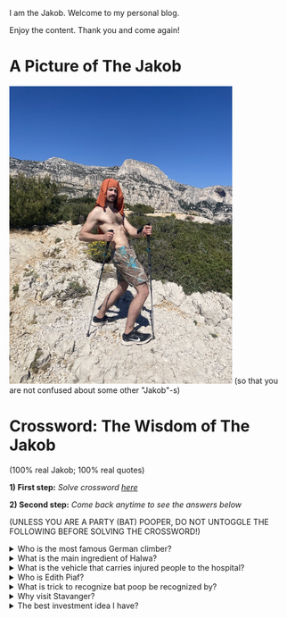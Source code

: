 I am the Jakob. Welcome to my personal blog. 

Enjoy the content. Thank you and come again! 

# A Picture of The Jakob
<img src="./signal-2023-05-02-205022.jpeg" width="400">
(so that you are not confused about some other "Jakob"-s)

# Crossword: The Wisdom of The Jakob 
(100% real Jakob; 100% real quotes)

**1) First step:** _Solve crossword [here](https://crosswordlabs.com/view/jakob-97)_

**2) Second step:** _Come back anytime to see the answers below_

(UNLESS YOU ARE A PARTY (BAT) POOPER, DO NOT UNTOGGLE THE FOLLOWING BEFORE SOLVING THE CROSSWORD!)

<details>
<summary>
   Who is the most famous German climber?</summary>
Herman Hesse
</details>

<details>
<summary>
What is the main ingredient of Halwa?</summary>
 Garlic
</details>

<details>
<summary>
What is the vehicle that carries injured people to the hospital?
</summary>
 Kranken wagon
</details>


<details>
<summary>
Who is Edith Piaf?
</summary>
A techno musician
</details>

<details>
<summary>
What is trick to recognize bat poop be recognized by?
</summary>
  Smell
</details>

<details>

<summary>
Why visit Stavanger?
</summary>
   Marius’s parents
</details>

<details>
<summary>
The best investment idea I have? </summary>
Climbing brush made by blind people
</details>
